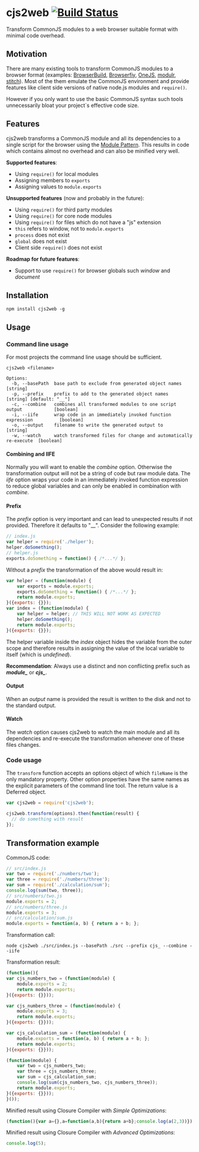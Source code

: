 # cjs2web [![Build Status](https://travis-ci.org/alexlawrence/cjs2web.png?branch=master)](undefined)

Transform CommonJS modules to a web browser suitable format with minimal code overhead.

## Motivation

There are many existing tools to transform CommonJS modules to a browser format
(examples: [BrowserBuild](https://github.com/LearnBoost/browserbuild),
[Browserfiy](https://github.com/substack/node-browserify),
[OneJS](https://github.com/azer/onejs),
[modulr](https://github.com/tobie/modulr-node),
[stitch](https://github.com/sstephenson/stitch)).
Most of the them emulate the CommonJS environment and provide features
like client side versions of native node.js modules and `require()`.

However if you only want to use the basic CommonJS syntax
such tools unnecessarily bloat your project´s effective code size.

## Features

cjs2web transforms a CommonJS module and all its dependencies to a single script for the browser
using the [Module Pattern](http://www.adequatelygood.com/2010/3/JavaScript-Module-Pattern-In-Depth).
This results in code which contains almost no overhead and can also be minified very well.

**Supported features**:

* Using `require()` for local modules
* Assigning members to `exports`
* Assigning values to `module.exports`

**Unsupported features** (now and probably in the future):

* Using `require()` for third party modules
* Using `require()` for core node modules
* Using `require()` for files which do not have a "js" extension
* `this` refers to window, not to `module.exports`
* `process` does not exist
* `global` does not exist
* Client side `require()` does not exist

**Roadmap for future features**:

* Support to use `require()` for browser globals such *window* and *document*

## Installation

```
npm install cjs2web -g
```

## Usage

### Command line usage

For most projects the command line usage should be sufficient.

```
cjs2web <filename>

Options:
  -b, --basePath  base path to exclude from generated object names                 [string]
  -p, --prefix    prefix to add to the generated object names                      [string] [default: "__"]
  -c, --combine   combines all transformed modules to one script output            [boolean]
  -i, --iife      wrap code in an immediately invoked function expression          [boolean]
  -o, --output    filename to write the generated output to                        [string]
  -w, --watch     watch transformed files for change and automatically re-execute  [boolean]
```

#### Combining and IIFE

Normally you will want to enable the *combine* option.
Otherwise the transformation output will not be a string of code but raw module data.
The *iife* option wraps your code in an immediately invoked function expression
to reduce global variables and can only be enabled in combination with *combine*.

#### Prefix

The *prefix* option is very important and can lead to unexpected results if not provided.
Therefore it defaults to "__". Consider the following example:

```javascript
// index.js
var helper = require('./helper');
helper.doSomething();
// helper.js
exports.doSomething = function() { /*...*/ };
```

Without a *prefix* the transformation of the above would result in:

```javascript
var helper = (function(module) {
    var exports = module.exports;
    exports.doSomething = function() { /*...*/ };
    return module.exports;
}({exports: {}});
var index = (function(module) {
    var helper = helper; // THIS WILL NOT WORK AS EXPECTED
    helper.doSomething();
    return module.exports;
}({exports: {}});
```

The helper variable inside the *index* object hides the variable from the outer scope
and therefore results in assigning the value of the local variable to itself (which is *undefined*).

**Recommendation**: Always use a distinct and non conflicting prefix such as ***module_*** or ***cjs_***.

#### Output

When an *output* name is provided the result is written to the disk and not to the standard output.

#### Watch

The *watch* option causes cjs2web to watch the main module and all its dependencies and
re-execute the transformation whenever one of these files changes.

### Code usage

The `transform` function accepts an options object of which `fileName` is the only mandatory property.
Other option properties have the same names as the explicit parameters of the command line tool.
The return value is a Deferred object.

```javascript
var cjs2web = require('cjs2web');

cjs2web.transform(options).then(function(result) {
  // do something with result
});
```

## Transformation example

CommonJS code:

```javascript
// src/index.js
var two = require('./numbers/two');
var three = require('./numbers/three');
var sum = require('./calculation/sum');
console.log(sum(two, three));
// src/numbers/two.js
module.exports = 2;
// src/numbers/three.js
module.exports = 3;
// src/calculation/sum.js
module.exports = function(a, b) { return a + b; };
```

Transformation call:

```
node cjs2web ./src/index.js --basePath ./src --prefix cjs_ --combine --iife
```

Transformation result:

```javascript
(function(){
var cjs_numbers_two = (function(module) {
    module.exports = 2;
    return module.exports;
}({exports: {}}));

var cjs_numbers_three = (function(module) {
    module.exports = 3;
    return module.exports;
}({exports: {}}));

var cjs_calculation_sum = (function(module) {
    module.exports = function(a, b) { return a + b; };
    return module.exports;
}({exports: {}}));

(function(module) {
    var two = cjs_numbers_two;
    var three = cjs_numbers_three;
    var sum = cjs_calculation_sum;
    console.log(sum(cjs_numbers_two, cjs_numbers_three));
    return module.exports;
}({exports: {}}));
}());
```

Minified result using Closure Compiler with *Simple Optimizations*:

```javascript
(function(){var a={},a=function(a,b){return a+b};console.log(a(2,3))})();
```

Minified result using Closure Compiler with *Advanced Optimizations*:

```javascript
console.log(5);
```

